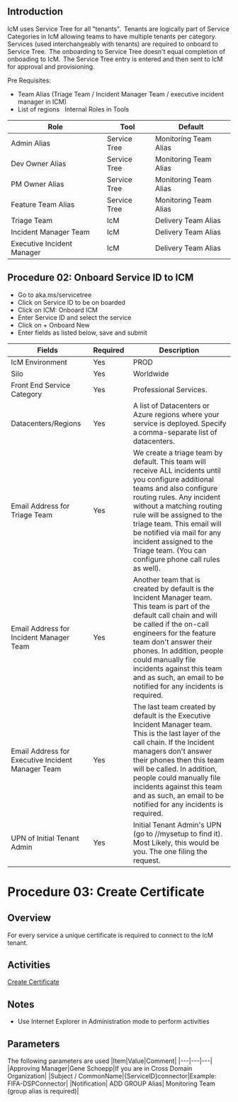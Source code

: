 ## Introduction
IcM uses Service Tree for all "tenants".  Tenants are logically part of Service Categories in IcM allowing teams to have multiple tenants per category.  Services (used interchangeably with tenants) are required to onboard to Service Tree.  The onboarding to Service Tree doesn't equal completion of onboading to IcM.  The Service Tree entry is entered and then sent to IcM for approval and provisioning.  

Pre Requisites:
- Team Alias (Triage Team / Incident Manager Team / executive incident manager in ICM)
- List of regions 
 
Internal Roles in Tools

|Role |Tool |Default |
|---|---|---|
|Admin Alias |Service Tree |Monitoring Team Alias |
|Dev Owner Alias |Service Tree |Monitoring Team Alias | 
|PM Owner Alias |Service Tree |Monitoring Team Alias | 
|Feature Team Alias |Service Tree |Monitoring Team Alias | 
|Triage Team |IcM |Delivery Team Alias | 
|Incident Manager Team |IcM |Delivery Team Alias | 
|Executive Incident Manager |IcM |Delivery Team Alias | 

## Procedure 02: Onboard Service ID to ICM
- Go to aka.ms/servicetree
- Click on Service ID to be on boarded
- Click on ICM: Onboard ICM
- Enter Service ID and select the service
- Click on + Onboard New
- Enter fields as listed below, save and submit

| Fields | Required | Description |
|---|---|---|
|IcM Environment |Yes |PROD |
|Silo |Yes |Worldwide |
|Front End Service Category |Yes |Professional Services. |
|​Datacenters/Regions |Yes |A list of Datacenters or Azure regions where your service is deployed. Specify a comma-separate list of datacenters. |
|Email Address for Triage Team |Yes |We create a triage team by default. This team will receive ALL incidents until you configure additional teams and also configure routing rules. Any incident without a matching routing rule will be assigned to the triage team. This email will be notified via mail for any incident assigned to the Triage team. (You can configure phone call rules as well). |
|Email Address for Incident Manager Team |Yes |Another team that is created by default is the Incident Manager team. This team is part of the default call chain and will be called if the on-call engineers for the feature team don't answer their phones. In addition, people could manually file incidents against this team and as such, an email to be notified for any incidents is required. |
|Email Address for Executive Incident Manager Team |Yes |The last team created by default is the Executive Incident Manager team. This is the last layer of the call chain. If the Incident managers don't answer their phones then this team will be called. In addition, people could manually file incidents against this team and as such, an email to be notified for any incidents is required. |
|UPN of Initial Tenant Admin |Yes  |Initial Tenant Admin's UPN (go to //mysetup to find it). Most Likely, this would be you. The one filing the request. |

# Procedure 03: Create Certificate

## Overview
For every service a unique certificate is required to connect to the IcM tenant. 

## Activities
[Create Certificate](https://microsoft.sharepoint.com/teams/WAG/EngSys/IncidentManagement/IcM%20User%20Guide/Obtaining%20a%20certificate.aspx)

## Notes
- Use Internet Explorer in Administration mode to perform activities

## Parameters
The following parameters are used
|Item|Value|Comment|
|---|---|---|
|Approving Manager|Gene Schoepp|If you are in Cross Domain Organization|
|Subject / CommonName|{ServiceID}connector|Example: FIFA-DSPConnector|
|Notification| ADD GROUP Alias| Monitoring Team (group alias is required)| 

